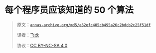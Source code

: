 # 每个程序员应该知道的 50 个算法

> 原文：[`annas-archive.org/md5/a52efc405cb495a26c2bdcb2c25f51df`](https://annas-archive.org/md5/a52efc405cb495a26c2bdcb2c25f51df)
> 
> 译者：[飞龙](https://github.com/wizardforcel)
> 
> 协议：[CC BY-NC-SA 4.0](http://creativecommons.org/licenses/by-nc-sa/4.0/)
